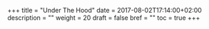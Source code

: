 +++
title = "Under The Hood"
date = 2017-08-02T17:14:00+02:00
description = ""
weight = 20
draft = false
bref = ""
toc = true
+++
